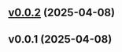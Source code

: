 
<a name="v0.0.2"></a>
## [v0.0.2](https://github.com/Boris-Picard/devops/compare/v0.0.1...v0.0.2) (2025-04-08)


<a name="v0.0.1"></a>
## v0.0.1 (2025-04-08)

